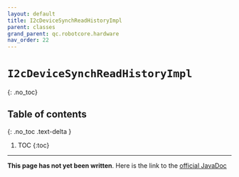 ```yaml
---
layout: default
title: I2cDeviceSynchReadHistoryImpl
parent: classes
grand_parent: qc.robotcore.hardware
nav_order: 22
---
```

# `I2cDeviceSynchReadHistoryImpl`
{: .no_toc}

## Table of contents
{: .no_toc .text-delta }

1. TOC
{:toc}
---
**This page has not yet been written**. Here is the link to the [official JavaDoc](https://ftctechnh.github.io/ftc_app/doc/javadoc/com/qualcomm/robotcore/hardware/I2cDeviceSynchReadHistoryImpl.html)
        